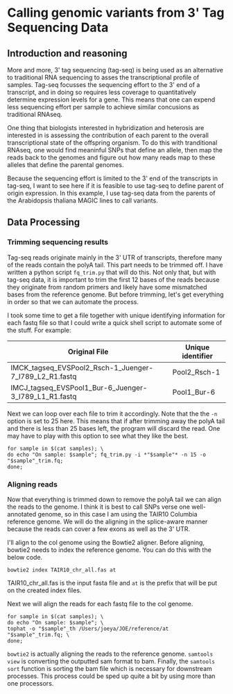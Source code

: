 # Calling genomic variants from 3' Tag Sequencing Data

## Introduction and reasoning
More and more, 3' tag sequencing (tag-seq) is being used as an alternative to traditional RNA sequencing to asses the transcriptional profile of samples. Tag-seq focusses the sequencing effort to the 3' end of a transcript, and in doing so requires less coverage to quantitatively determine expression levels for a gene. This means that one can expend less sequencing effort per sample to achieve similar concusions as traditional RNAseq. 

One thing that biologists interested in hybridization and heterosis are interested in is assessing the contribution of each parent to the overall transcriptional state of the offspring organism. To do this with tranditional RNAseq, one would find meaninful SNPs that define an allele, then map the reads back to the genomes and figure out how many reads map to these alleles that define the parental genomes. 

Because the sequencing effort is limited to the 3' end of the transcripts in tag-seq, I want to see here if it is feasible to use tag-seq to define parent of origin expression. In this example, I use tag-seq data from the parents of the Arabidopsis thaliana MAGIC lines to call variants.

## Data Processing

### Trimming sequencing results
Tag-seq reads originate mainly in the 3' UTR of transcripts, therefore many of the reads contain the polyA tail. This part needs to be trimmed off. I have written a python script `fq_trim.py` that will do this. Not only that, but with tag-seq data, it is important to trim the first 12 bases of the reads because they originate from random primers and likely have some mismatched bases from the reference genome. But before trimming, let's get everything in order so that we can automate the process.

I took some time to get a file together with unique identifying information for each fastq file so that I could write a quick shell script to automate some of the stuff. For example:

Original File | Unique identifier
------------- | -----------------
IMCK_tagseq_EVSPool2_Rsch-1_Juenger-7_I789_L2_R1.fastq | Pool2_Rsch-1
IMCJ_tagseq_EVSPool1_Bur-6_Juenger-3_I789_L1_R1.fastq | Pool1_Bur-6

Next we can loop over each file to trim it accordingly. Note that the the `-n` option is set to 25 here. This means that if after trimming away the polyA tail and there is less than 25 bases left, the program will discard the read. One may have to play with this option to see what they like the best.

```
for sample in $(cat samples); \
do echo "On sample: $sample"; fq_trim.py -i *"$sample"* -n 15 -o "$sample"_trim.fq;
done;
```
### Aligning reads
Now that everything is trimmed down to remove the polyA tail we can align the reads to the genome. I think it is best to call SNPs verse one well-annotated genome, so in this case I am using the TAIR10 Columbia reference genome. We will do the aligning in the splice-aware manner because the reads can cover a few exons as well as the 3' UTR.

I'll align to the col genome using the Bowtie2 aligner. Before aligning, bowtie2 needs to index the reference genome. You can do this with the below code.
```
bowtie2 index TAIR10_chr_all.fas at
```

TAIR10_chr_all.fas is the input fasta file and `at` is the prefix that will be put on the created index files.

Next we will align the reads for each fastq file to the col genome.

```
for sample in $(cat samples); \
do echo "On sample: $sample"; \
tophat -o "$sample"_th /Users/joeya/JOE/reference/at "$sample"_trim.fq; \
done;
```
`bowtie2` is actually aligning the reads to the reference genome. `samtools view` is converting the outputted sam format to bam. Finally, the `samtools sort` function is sorting the bam file which is necessary for downstream processes. This process could be sped up quite a bit by using more than one processors. 


